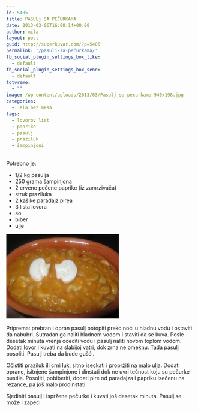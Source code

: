 ```yaml
---
id: 5405
title: PASULj SA PEČURKAMA
date: 2013-03-06T16:08:14+00:00
author: mila
layout: post
guid: http://superkuvar.com/?p=5405
permalink: '/pasulj-sa-pečurkama/'
fb_social_plugin_settings_box_like:
  - default
fb_social_plugin_settings_box_send:
  - default
totvreme:
  - ""
image: /wp-content/uploads/2013/03/Pasulj-sa-pecurkama-940x198.jpg
categories:
  - Jela bez mesa
tags:
  - lovorov list
  - paprike
  - pasulj
  - praziluk
  - šampinjoni
---
```

Potrebno je:

  * 1/2 kg pasulja
  * 250 grama šampinjona
  * 2 crvene pečene paprike (iz zamrzivača)
  * struk praziluka
  * 2 kašike paradajz pirea
  * 3 lista lovora
  * so
  * biber
  * ulje

<img class="alignnone size-medium wp-image-5406" src="/wp-content/uploads/2013/03/Pasulj-sa-pecurkama-300x225.jpg" alt="Pasulj sa pecurkama" width="300" height="225" /> 

Priprema: prebran i opran pasulj potopiti preko noći u hladnu vodu i ostaviti da nabubri. Sutradan ga naliti hladnom vodom i staviti da se kuva. Posle desetak minuta vrenja ocediti vodu i pasulj naliti novom toplom vodom. Dodati lovor i kuvati na slabijoj vatri, dok zrna ne omeknu. Tada pasulj posoliti. Pasulj treba da bude gušći.

Očistiti praziluk ili crni luk, sitno iseckati i propržiti na malo ulja. Dodati oprane, isitnjene šampinjone i dinstati dok ne uvri tečnost koju su pečurke pustile. Posoliti, pobiberiti, dodati pire od paradajza i papriku isečenu na rezance, pa još malo prodinstati.

Sjediniti pasulj i ispržene pečurke i kuvati još desetak minuta. Pasulj se može i zapeći.